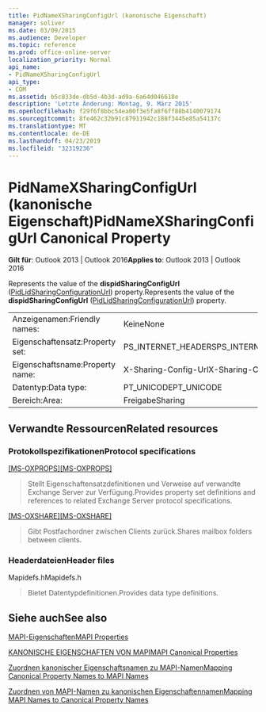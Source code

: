 ```yaml
---
title: PidNameXSharingConfigUrl (kanonische Eigenschaft)
manager: soliver
ms.date: 03/09/2015
ms.audience: Developer
ms.topic: reference
ms.prod: office-online-server
localization_priority: Normal
api_name:
- PidNameXSharingConfigUrl
api_type:
- COM
ms.assetid: b5c833de-db5d-4b3d-ad9a-6a64d046618e
description: 'Letzte Änderung: Montag, 9. März 2015'
ms.openlocfilehash: f29f6f8bbc54ea00f3e5fa8f6ff88b4140079174
ms.sourcegitcommit: 8fe462c32b91c87911942c188f3445e85a54137c
ms.translationtype: MT
ms.contentlocale: de-DE
ms.lasthandoff: 04/23/2019
ms.locfileid: "32319236"
---
```

# <a name="pidnamexsharingconfigurl-canonical-property"></a><span data-ttu-id="f9d63-103">PidNameXSharingConfigUrl (kanonische Eigenschaft)</span><span class="sxs-lookup"><span data-stu-id="f9d63-103">PidNameXSharingConfigUrl Canonical Property</span></span>

  
  
<span data-ttu-id="f9d63-104">**Gilt für**: Outlook 2013 | Outlook 2016</span><span class="sxs-lookup"><span data-stu-id="f9d63-104">**Applies to**: Outlook 2013 | Outlook 2016</span></span> 
  
<span data-ttu-id="f9d63-105">Represents the value of the **dispidSharingConfigUrl** ([PidLidSharingConfigurationUrl](pidlidsharingconfigurationurl-canonical-property.md)) property.</span><span class="sxs-lookup"><span data-stu-id="f9d63-105">Represents the value of the **dispidSharingConfigUrl** ([PidLidSharingConfigurationUrl](pidlidsharingconfigurationurl-canonical-property.md)) property.</span></span>
  
|||
|:-----|:-----|
|<span data-ttu-id="f9d63-106">Anzeigenamen:</span><span class="sxs-lookup"><span data-stu-id="f9d63-106">Friendly names:</span></span>  <br/> |<span data-ttu-id="f9d63-107">Keine</span><span class="sxs-lookup"><span data-stu-id="f9d63-107">None</span></span>  <br/> |
|<span data-ttu-id="f9d63-108">Eigenschaftensatz:</span><span class="sxs-lookup"><span data-stu-id="f9d63-108">Property set:</span></span>  <br/> |<span data-ttu-id="f9d63-109">PS_INTERNET_HEADERS</span><span class="sxs-lookup"><span data-stu-id="f9d63-109">PS_INTERNET_HEADERS</span></span>  <br/> |
|<span data-ttu-id="f9d63-110">Eigenschaftsname:</span><span class="sxs-lookup"><span data-stu-id="f9d63-110">Property name:</span></span>  <br/> |<span data-ttu-id="f9d63-111">X-Sharing-Config-Url</span><span class="sxs-lookup"><span data-stu-id="f9d63-111">X-Sharing-Config-Url</span></span>  <br/> |
|<span data-ttu-id="f9d63-112">Datentyp:</span><span class="sxs-lookup"><span data-stu-id="f9d63-112">Data type:</span></span>  <br/> |<span data-ttu-id="f9d63-113">PT_UNICODE</span><span class="sxs-lookup"><span data-stu-id="f9d63-113">PT_UNICODE</span></span>  <br/> |
|<span data-ttu-id="f9d63-114">Bereich:</span><span class="sxs-lookup"><span data-stu-id="f9d63-114">Area:</span></span>  <br/> |<span data-ttu-id="f9d63-115">Freigabe</span><span class="sxs-lookup"><span data-stu-id="f9d63-115">Sharing</span></span>  <br/> |
   
## <a name="related-resources"></a><span data-ttu-id="f9d63-116">Verwandte Ressourcen</span><span class="sxs-lookup"><span data-stu-id="f9d63-116">Related resources</span></span>

### <a name="protocol-specifications"></a><span data-ttu-id="f9d63-117">Protokollspezifikationen</span><span class="sxs-lookup"><span data-stu-id="f9d63-117">Protocol specifications</span></span>

<span data-ttu-id="f9d63-118">[[MS-OXPROPS]](https://msdn.microsoft.com/library/f6ab1613-aefe-447d-a49c-18217230b148%28Office.15%29.aspx)</span><span class="sxs-lookup"><span data-stu-id="f9d63-118">[[MS-OXPROPS]](https://msdn.microsoft.com/library/f6ab1613-aefe-447d-a49c-18217230b148%28Office.15%29.aspx)</span></span>
  
> <span data-ttu-id="f9d63-119">Stellt Eigenschaftensatzdefinitionen und Verweise auf verwandte Exchange Server zur Verfügung.</span><span class="sxs-lookup"><span data-stu-id="f9d63-119">Provides property set definitions and references to related Exchange Server protocol specifications.</span></span>
    
<span data-ttu-id="f9d63-120">[[MS-OXSHARE]](https://msdn.microsoft.com/library/e4e5bd27-d5e0-43f9-a6ea-550876724f3d%28Office.15%29.aspx)</span><span class="sxs-lookup"><span data-stu-id="f9d63-120">[[MS-OXSHARE]](https://msdn.microsoft.com/library/e4e5bd27-d5e0-43f9-a6ea-550876724f3d%28Office.15%29.aspx)</span></span>
  
> <span data-ttu-id="f9d63-121">Gibt Postfachordner zwischen Clients zurück.</span><span class="sxs-lookup"><span data-stu-id="f9d63-121">Shares mailbox folders between clients.</span></span>
    
### <a name="header-files"></a><span data-ttu-id="f9d63-122">Headerdateien</span><span class="sxs-lookup"><span data-stu-id="f9d63-122">Header files</span></span>

<span data-ttu-id="f9d63-123">Mapidefs.h</span><span class="sxs-lookup"><span data-stu-id="f9d63-123">Mapidefs.h</span></span>
  
> <span data-ttu-id="f9d63-124">Bietet Datentypdefinitionen.</span><span class="sxs-lookup"><span data-stu-id="f9d63-124">Provides data type definitions.</span></span>
    
## <a name="see-also"></a><span data-ttu-id="f9d63-125">Siehe auch</span><span class="sxs-lookup"><span data-stu-id="f9d63-125">See also</span></span>



[<span data-ttu-id="f9d63-126">MAPI-Eigenschaften</span><span class="sxs-lookup"><span data-stu-id="f9d63-126">MAPI Properties</span></span>](mapi-properties.md)
  
[<span data-ttu-id="f9d63-127">KANONISCHE EIGENSCHAFTEN VON MAPI</span><span class="sxs-lookup"><span data-stu-id="f9d63-127">MAPI Canonical Properties</span></span>](mapi-canonical-properties.md)
  
[<span data-ttu-id="f9d63-128">Zuordnen kanonischer Eigenschaftsnamen zu MAPI-Namen</span><span class="sxs-lookup"><span data-stu-id="f9d63-128">Mapping Canonical Property Names to MAPI Names</span></span>](mapping-canonical-property-names-to-mapi-names.md)
  
[<span data-ttu-id="f9d63-129">Zuordnen von MAPI-Namen zu kanonischen Eigenschaftennamen</span><span class="sxs-lookup"><span data-stu-id="f9d63-129">Mapping MAPI Names to Canonical Property Names</span></span>](mapping-mapi-names-to-canonical-property-names.md)

